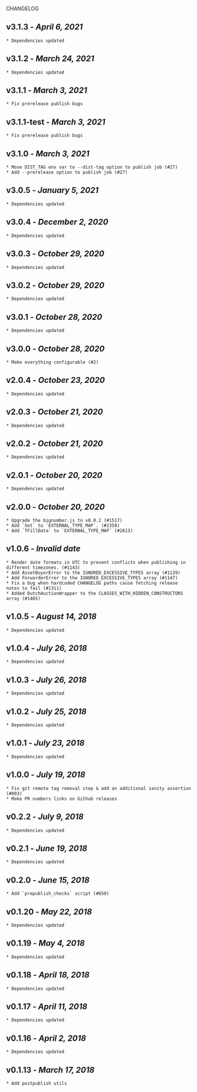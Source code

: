 <!--
changelogUtils.file is auto-generated using the monorepo-scripts package. Don't edit directly.
Edit the package's CHANGELOG.json file only.
-->

CHANGELOG

## v3.1.3 - _April 6, 2021_

    * Dependencies updated

## v3.1.2 - _March 24, 2021_

    * Dependencies updated

## v3.1.1 - _March 3, 2021_

    * Fix prerelease publish bugs

## v3.1.1-test - _March 3, 2021_

    * Fix prerelease publish bugs

## v3.1.0 - _March 3, 2021_

    * Move DIST_TAG env var to --dist-tag option to publish job (#27)
    * Add --prerelease option to publish job (#27)

## v3.0.5 - _January 5, 2021_

    * Dependencies updated

## v3.0.4 - _December 2, 2020_

    * Dependencies updated

## v3.0.3 - _October 29, 2020_

    * Dependencies updated

## v3.0.2 - _October 29, 2020_

    * Dependencies updated

## v3.0.1 - _October 28, 2020_

    * Dependencies updated

## v3.0.0 - _October 28, 2020_

    * Make everything configurable (#2)

## v2.0.4 - _October 23, 2020_

    * Dependencies updated

## v2.0.3 - _October 21, 2020_

    * Dependencies updated

## v2.0.2 - _October 21, 2020_

    * Dependencies updated

## v2.0.1 - _October 20, 2020_

    * Dependencies updated

## v2.0.0 - _October 20, 2020_

    * Upgrade the bignumber.js to v8.0.2 (#1517)
    * Add `Set` to `EXTERNAL_TYPE_MAP`. (#2350)
    * Add `TFillData` to `EXTERNAL_TYPE_MAP` (#2613)

## v1.0.6 - _Invalid date_

    * Render date formats in UTC to prevent conflicts when publishing in different timezones. (#1143)
    * Add AssetBuyerError to the IGNORED_EXCESSIVE_TYPES array (#1139)
    * Add ForwarderError to the IGNORED_EXCESSIVE_TYPES array (#1147)
    * Fix a bug when hardcoded CHANGELOG paths cause fetching release notes to fail (#1311)
    * Added DutchAuctionWrapper to the CLASSES_WITH_HIDDEN_CONSTRUCTORS array (#1465)

## v1.0.5 - _August 14, 2018_

    * Dependencies updated

## v1.0.4 - _July 26, 2018_

    * Dependencies updated

## v1.0.3 - _July 26, 2018_

    * Dependencies updated

## v1.0.2 - _July 25, 2018_

    * Dependencies updated

## v1.0.1 - _July 23, 2018_

    * Dependencies updated

## v1.0.0 - _July 19, 2018_

    * Fix git remote tag removal step & add an additional sanity assertion (#803)
    * Make PR numbers links on Github releases

## v0.2.2 - _July 9, 2018_

    * Dependencies updated

## v0.2.1 - _June 19, 2018_

    * Dependencies updated

## v0.2.0 - _June 15, 2018_

    * Add `prepublish_checks` script (#650)

## v0.1.20 - _May 22, 2018_

    * Dependencies updated

## v0.1.19 - _May 4, 2018_

    * Dependencies updated

## v0.1.18 - _April 18, 2018_

    * Dependencies updated

## v0.1.17 - _April 11, 2018_

    * Dependencies updated

## v0.1.16 - _April 2, 2018_

    * Dependencies updated

## v0.1.13 - _March 17, 2018_

    * Add postpublish utils
